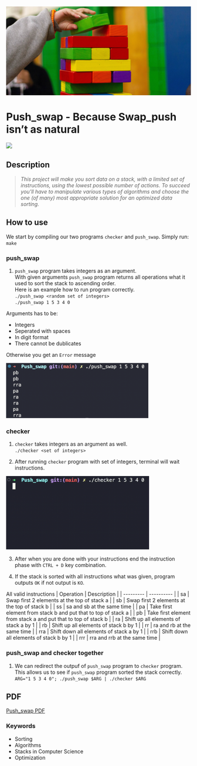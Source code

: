 <p align="left"><img src="./README/pics/stack.jpg"></p>

# Push_swap - Because Swap_push isn’t as natural

<a><img src="./README/video/visual_algo.gif" width="300"></a>

## Description

> <em> This project will make you sort data on a stack, with a limited set of instructions, using the lowest possible number of actions. To succeed you’ll have to manipulate various types of algorithms and choose the one (of many) most appropriate solution for an optimized data sorting. </em>

## How to use

We start by compiling our two programs `checker` and `push_swap`. Simply run:\
`make`

### push_swap

1. `push_swap` program takes integers as an argument.\
With given arguments `push_swap` program returns all operations what it used to sort the stack to ascending order.\
Here is an example how to run program correctly.\
`./push_swap <random set of integers>`\
`./push_swap 1 5 3 4 0`

Arguments has to be:

- Integers
- Seperated with spaces
- In digit format
- There cannot be dublicates

Otherwise you get an `Error` message

<p align="left"><img src="./README/pics/push_swap_output.png" height="150"/></p>

### checker

1. `checker` takes integers as an argument as well.\
`./checker <set of integers>`

2. After running `checker` program with set of integers, terminal will wait instructions.

<a ><img src="./README/video/checker_guide.gif" height="200">

3. After when you are done with your instructions end the instruction phase with `CTRL + D` key combination.

4. If the stack is sorted with all instructions what was given, program outputs `OK` if not output is `KO`.

All valid instructions
| Operation | Description |
| --------- | ----------  |
| sa  | Swap first 2 elements at the top of stack a |
| sb  | Swap first 2 elements at the top of stack b |
| ss  | sa and sb at the same time |
| pa  | Take first element from stack b and put that to top of stack a |
| pb  | Take first element from stack a and put that to top of stack b |
| ra  | Shift up all elements of stack a by 1 |
| rb  | Shift up all elements of stack b by 1 |
| rr  | ra and rb at the same time |
| rra | Shift down all elements of stack a by 1 |
| rrb | Shift down all elements of stack b by 1 |
| rrr | rra and rrb at the same time |

### push_swap and checker together

1. We can redirect the outpuf of `push_swap` program to `checker` program. This allows us to see if `push_swap` program sorted the stack correctly.\
`ARG="1 5 3 4 0"; ./push_swap $ARG | ./checker $ARG`

## PDF

<a href="./README/push_swap.en.pdf">Push_swap PDF</a>

### Keywords

- Sorting
- Algorithms
- Stacks in Computer Science
- Optimization
